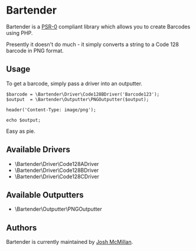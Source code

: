# Bartender

Bartender is a [PSR-0](https://github.com/php-fig/fig-standards/blob/master/accepted/PSR-0.md) compliant library which allows you to create Barcodes using PHP.

Presently it doesn't do much - it simply converts a string to a Code 128 barcode in PNG format.

## Usage

To get a barcode, simply pass a driver into an outputter.

	$barcode = \Bartender\Driver\Code128BDriver('Barcode123');
	$output  = \Bartender\Outputter\PNGOutputter($output);

	header('Content-Type: image/png');

	echo $output;

Easy as pie.

## Available Drivers

* \Bartender\Driver\Code128ADriver
* \Bartender\Driver\Code128BDriver
* \Bartender\Driver\Code128CDriver

## Available Outputters

* \Bartender\Outputter\PNGOutputter

## Authors

Bartender is currently maintained by [Josh McMillan](http://joshmcmillan.co.uk).
